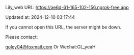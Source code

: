 Lily_web URL: https://ae6d-61-165-102-156.ngrok-free.app

Updated at: 2024-12-10 03:17:44

If you cannot open this URL, the server might be down.

Please contact: 

goley04@foxmail.com Or Wechat:GL_yeaH